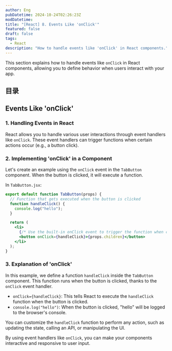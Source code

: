 ```yaml
---
author: Eng
pubDatetime: 2024-10-24T02:26:23Z
modDatetime:
title: "[React] 8. Events Like 'onClick'"
featured: false
draft: false
tags:
  - React
description: "How to handle events like 'onClick' in React components."
---
```


This section explains how to handle events like `onClick` in React components, allowing you to define behavior when users interact with your app.

## 目录

## Events Like 'onClick'

### 1. Handling Events in React

React allows you to handle various user interactions through event handlers like `onClick`. These event handlers can trigger functions when certain actions occur (e.g., a button click).

### 2. Implementing 'onClick' in a Component

Let's create an example using the `onClick` event in the `TabButton` component. When the button is clicked, it will execute a function.

In `TabButton.jsx`:

```jsx
export default function TabButton(props) {
  // Function that gets executed when the button is clicked
  function handleClick() {
    console.log("hello");
  }

  return (
    <li>
      {/* Use the built-in onClick event to trigger the function when clicked */}
      <button onClick={handleClick}>{props.children}</button>
    </li>
  );
}
```

### 3. Explanation of 'onClick'

In this example, we define a function `handleClick` inside the `TabButton` component. This function runs when the button is clicked, thanks to the `onClick` event handler.

- `onClick={handleClick}`: This tells React to execute the `handleClick` function when the button is clicked.
- `console.log("hello")`: When the button is clicked, "hello" will be logged to the browser's console.

You can customize the `handleClick` function to perform any action, such as updating the state, calling an API, or manipulating the UI.

By using event handlers like `onClick`, you can make your components interactive and responsive to user input.
